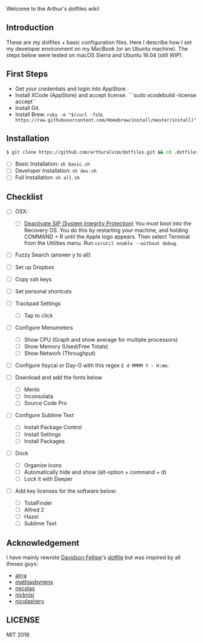 Welcome to the Arthur's dotfiles wiki!

## Introduction

These are my dotfiles + basic configuration files. Here I describe how I set my developer environment on my MacBook (or an Ubuntu machine). The steps below were tested on macOS Sierra and Ubuntu 16.04 (still WIP).


## First Steps

- Get your credentials and login into AppStore .
- Install XCode (AppStore) and accept license. ```sudo xcodebuild -license accept``
- Install Git.
- Install Brew. ```ruby -e "$(curl -fsSL https://raw.githubusercontent.com/Homebrew/install/master/install)"```


## Installation


```bash
$ git clone https://github.com/arthuralvim/dotfiles.git && cd .dotfiles
```

- [ ] Basic Installation: `sh basic.sh`
- [ ] Developer Installation: `sh dev.sh`
- [ ] Full Installation: `sh all.sh`

## Checklist

- [ ] OSX:
    - [ ] [Deactivate SIP (System Integrity Protection)](http://totalfinder.binaryage.com/system-integrity-protection)
     You must boot into the Recovery OS. You do this by restarting your machine, and holding COMMAND + R until the Apple logo appears. Then select Terminal from the Utilities menu. Run ```csrutil enable --without debug```.

- [ ] Fuzzy Search (answer y to all)

- [ ] Set up Dropbox

- [ ] Copy ssh keys

- [ ] Set personal shortcuts

- [ ] Trackpad Settings
    - [ ] Tap to click

- [ ] Configure Menumeters
    - [ ] Show CPU (Graph and show average for multiple processors)
    - [ ] Show Memory (Used/Free Totals)
    - [ ] Show Network (Throughput)

- [ ] Configure Itsycal or Day-O with this regex `E d MMMM Y - H:mm`.

- [ ] Download and add the fonts below
	- [ ] Menlo
    - [ ] Inconsolata
	- [ ] Source Code Pro

- [ ] Configure Sublime Text
	- [ ] Install Package Control
	- [ ] Install Settings
	- [ ] Install Packages

- [ ] Dock
    - [ ] Organize icons
    - [ ] Automatically hide and show (alt-option + command + d)
    - [ ] Lock it with Deeper

- [ ] Add key licenses for the software below:
    - [ ] TotalFinder
    - [ ] Alfred 2
    - [ ] Hazel
    - [ ] Sublime Text

## Acknowledgement

I have mainly rewrote [Davidson Fellipe](https://github.com/davidsonfellipe)'s [dotfile](https://github.com/davidsonfellipe/dotfiles)
but was inspired by all theses guys:

* [alrra](https://github.com/alrra/dotfiles/)
* [mathiasbynens](https://github.com/mathiasbynens/dotfiles)
* [necolas](https://github.com/necolas/dotfiles)
* [nicknisi](https://github.com/nicknisi/dotfiles)
* [nicolashery](https://github.com/nicolashery/mac-dev-setup)

## LICENSE

MIT 2016
